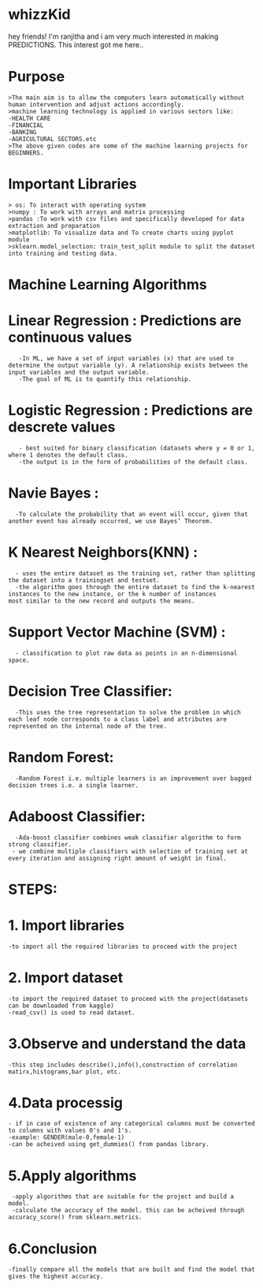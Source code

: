 # whizzKid

hey friends!
I'm ranjitha and i am very much interested in making PREDICTIONS. This interest got me here..


# Purpose
    >The main aim is to allow the computers learn automatically without human intervention and adjust actions accordingly.
    >machine learning technology is applied in various sectors like:
    -HEALTH CARE
    -FINANCIAL
    -BANKING
    -AGRICULTURAL SECTORS.etc
    >The above given codes are some of the machine learning projects for BEGINNERS.

# Important Libraries
    > os: To interact with operating system
    >numpy : To work with arrays and matrix processing
    >pandas :To work with csv files and specifically developed for data extraction and preparation
    >matplotlib: To visualize data and To create charts using pyplot module
    >sklearn.model_selection: train_test_split module to split the dataset into training and testing data.

# Machine Learning Algorithms
   # Linear Regression : Predictions are continuous values
       -In ML, we have a set of input variables (x) that are used to determine the output variable (y). A relationship exists between the input variables and the output variable. 
       -The goal of ML is to quantify this relationship.
   # Logistic Regression : Predictions are descrete values
       - best suited for binary classification (datasets where y = 0 or 1, where 1 denotes the default class.
       -the output is in the form of probabilities of the default class.
   # Navie Bayes :
      -To calculate the probability that an event will occur, given that another event has already occurred, we use Bayes’ Theorem.
   # K Nearest Neighbors(KNN)    :
      - uses the entire dataset as the training set, rather than splitting the dataset into a trainingset and testset.
      -the algorithm goes through the entire dataset to find the k-nearest instances to the new instance, or the k number of instances          most similar to the new record and outputs the means.
   # Support Vector Machine (SVM) : 
      - classification to plot raw data as points in an n-dimensional space.
   # Decision Tree Classifier:
      -This uses the tree representation to solve the problem in which each leaf node corresponds to a class label and attributes are          represented on the internal node of the tree.
   # Random Forest:
      -Random Forest i.e. multiple learners is an improvement over bagged decision trees i.e. a single learner.
   # Adaboost Classifier:
      -Ada-boost classifier combines weak classifier algorithm to form strong classifier.
     - we combine multiple classifiers with selection of training set at every iteration and assigning right amount of weight in final.
# STEPS:
  # 1. Import libraries
    -to import all the required libraries to proceed with the project
  # 2. Import dataset
    -to import the required dataset to proceed with the project(datasets can be downloaded from kaggle)
    -read_csv() is used to read dataset.
  # 3.Observe and understand the data
    -this step includes describe(),info(),construction of correlation matirx,histograms,bar plot, etc.
  # 4.Data processig
    - if in case of existence of any categorical columns must be converted to columns with values 0's and 1's.
    -example: GENDER(male-0,female-1)
    -can be acheived using get_dummies() from pandas library.
  # 5.Apply algorithms
     -apply algorithms that are suitable for the project and build a model.
     -calculate the accuracy of the model. this can be acheived through accuracy_score() from sklearn.metrics.
  # 6.Conclusion
    -finally compare all the models that are built and find the model that gives the highest accuracy.
     
